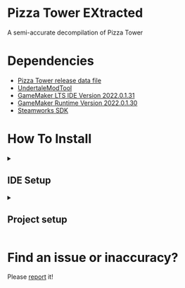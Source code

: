 # Pizza Tower EXtracted
A semi-accurate decompilation of Pizza Tower


# Dependencies
- [Pizza Tower release data file](https://store.steampowered.com/app/2231450/Pizza_Tower/)
- [UndertaleModTool](https://github.com/UnderminersTeam/UndertaleModTool/releases/tag/0.8.2.0)
- [GameMaker LTS IDE Version 2022.0.1.31](https://gms.yoyogames.com/GameMaker-Installer-2022.0.1.31.exe)
- [GameMaker Runtime Version 2022.0.1.30](https://drive.google.com/file/d/1NGlNwAVUgff5biokP7SW8mbp4lYafb6e/view?usp=sharing)
- [Steamworks SDK](https://partner.steamgames.com/?goto=%2Fdownloads%2Fsteamworks_sdk_155.zip)
# How To Install

<details>
  <summary><h2>IDE Setup</h2></summary>

  1. Install the [GameMaker LTS IDE Version 2022.0.1.31](https://gms.yoyogames.com/GameMaker-Installer-2022.0.1.31.exe).
  2. Attempt to install LTS runtime 2022.1.30.
  3. Download the [Steamworks SDK](https://partner.steamgames.com/?goto=%2Fdownloads%2Fsteamworks_sdk_155.zip)
  4. extract the SDK to a new directory: `C:\steamworksSdk` (the extracted location must match this file path: `C:\steamworksSdk\Readme.txt`)
     
  <details>
    <summary><h2>If the runtime failed to install</h2></summary>
  
  As of 6/9/2025, Runtime version 2022.0.1.30 is unable to download from yoyogames, this is why I have included a download link for it.
  
  ---
  
  1.  Install [GameMaker Runtime Version 2022.0.1.30](https://drive.google.com/file/d/1NGlNwAVUgff5biokP7SW8mbp4lYafb6e/view?usp=sharing).
  2.  Close **GameMaker LTS**.
  3.  Go to `C:\ProgramData\GameMakerStudio2-LTS\Cache\runtimes` and extract the runtime. (The extracted location must match this file path: `C:\ProgramData\GameMakerStudio2-LTS\Cache\runtimes\runtime-2022.0.1.30\receipt.json`)
      * **NOTE**: `ProgramData` is a hidden folder! Make sure to enable hidden files inside Windows Explorer!
  
  ---
  
  4.  Since a new runtime was downloaded, make sure to go into the `runtime.json` file in `C:\ProgramData\GameMakerStudio2-LTS`.
  
      It should look something like this:
  
      ```json
      {
        "active": "2022.0.3.99",
        "2022.0.3.99": "C:\\ProgramData/GameMakerStudio2-LTS/Cache/runtimes\\runtime-2022.0.3.99&https://gms.yoyogames.com/Zeus-Runtime-LTS.rss"
      }
      ```
  
      You want to make sure to change it to something like:
  
      ```json
      {
        "active": "2022.0.1.30",
        "2022.0.1.30": "C:\\ProgramData/GameMakerStudio2-LTS/Cache/runtimes\\runtime-2022.0.1.30&https://gms.yoyogames.com/Zeus-Runtime-LTS.rss",
        "2022.0.3.99": "C:\\ProgramData/GameMakerStudio2-LTS/Cache/runtimes\\runtime-2022.0.3.99&https://gms.yoyogames.com/Zeus-Runtime-LTS.rss"
      }
      ```
  
      Doing this *SHOULD* fix the issue of the runtime not installing. For me, I have had trial and error with it; sometimes I need to re-do the process over again after it doesn't work after one try.
  
  </details>
     
</details>

<details>
  <summary><h2>Project setup</h2></summary>

  Due to Pizza Tower costing money, I have created a script which should prevent anybody from compiling and playing this build without owning a copy themselves.

  (OPTIONAL) Disable `Real-time protection` in Windows Security, since this is going to copy a large amount of files it is heavily recommended.

  1. Download the 0.8.2.0 release build for [UndertaleModTool](https://github.com/UnderminersTeam/UndertaleModTool/releases/tag/0.8.2.0).

  2. Open the data.win file for Pizza Tower.

  <img src=".github/Guide1.png">

  <img src=".github/Guide2.png">

  3. Press the `Run other script...` button.

  <img src=".github/Guide3.png">

  4. Run `SpriteRipper.csx`, this will rip the sprites from the data.win file and add them to the GameMaker project.

  <img src=".github/Guide4.png">

  5. Select the `PizzaTower_GM2` project folder.

  <img src=".github/Guide5.png">
  
  6. Edit or remove the .gitignore file from the repository, this will allow you to commit the assets in git.
</details>

# Find an issue or inaccuracy?

Please [report](https://github.com/crystallizedsparkle/Pizza-Tower-EXtracted/issues/new/choose) it!
